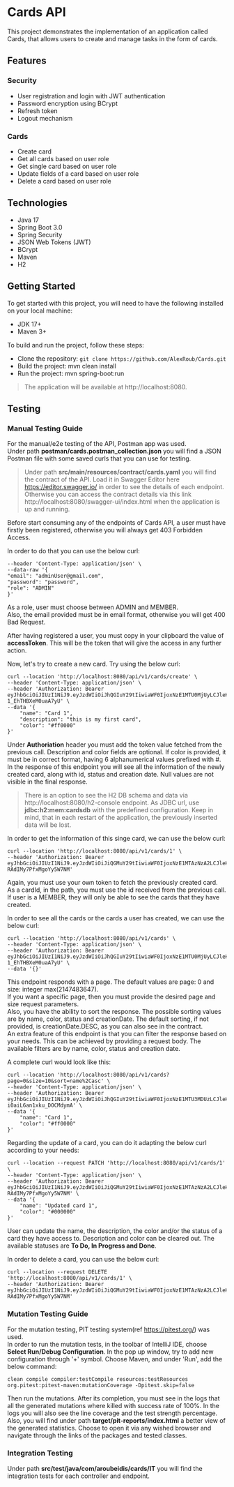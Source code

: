 # Cards API

This project demonstrates the implementation of an application called Cards,
that allows users to create and manage tasks in the form of cards.

## Features

### Security

* User registration and login with JWT authentication
* Password encryption using BCrypt
* Refresh token
* Logout mechanism

### Cards

* Create card
* Get all cards based on user role
* Get single card based on user role
* Update fields of a card based on user role
* Delete a card based on user role

## Technologies

* Java 17
* Spring Boot 3.0
* Spring Security
* JSON Web Tokens (JWT)
* BCrypt
* Maven
* H2

## Getting Started

To get started with this project, you will need to have the following installed on your local machine:

* JDK 17+
* Maven 3+

To build and run the project, follow these steps:

* Clone the repository: `git clone https://github.com/AlexRoub/Cards.git`
* Build the project: mvn clean install
* Run the project: mvn spring-boot:run

> The application will be available at http://localhost:8080.

## Testing

### Manual Testing Guide

For the manual/e2e testing of the API, Postman app was used.  
Under path **postman/cards.postman_collection.json**
you will find a JSON Postman file with some saved curls that you can use for testing.

> Under path **src/main/resources/contract/cards.yaml** you will find the
> contract of the API. Load it in Swagger Editor here https://editor.swagger.io/
> in order to see the details of each endpoint.  
> Otherwise you can access the contract details via this link http://localhost:8080/swagger-ui/index.html
> when the application is up and running.

Before start consuming any of the endpoints of Cards API, a user must have firstly
been registered, otherwise you will always get 403 Forbidden Access.

In order to do that you can use the below curl:

```curl --location 'http://localhost:8080/api/v1/auth/register' \
--header 'Content-Type: application/json' \
--data-raw '{
"email": "adminUser@gmail.com",
"password": "password",
"role": "ADMIN"
}'
```

As a role, user must choose between ADMIN and MEMBER.   
Also, the email provided must be in email format, otherwise you will get 400 Bad Request.

After having registered a user, you must copy in your clipboard the value of **accessToken**.
This will be the token that will give the access in any further action.

Now, let's try to create a new card. Try using the below curl:

```
curl --location 'http://localhost:8080/api/v1/cards/create' \
--header 'Content-Type: application/json' \
--header 'Authorization: Bearer eyJhbGciOiJIUzI1NiJ9.eyJzdWIiOiJhQGIuY29tIiwiaWF0IjoxNzE1MTU0MjUyLCJleHAiOjE3MTUyNDA2NTJ9.61nDtNO0dzgkNSVwRuxYY8Fhn-1_EhTHBXeM0uaA7yU' \
--data '{
    "name": "Card 1",
    "description": "this is my first card",
    "color": "#ff0000"
}'
```

Under **Authoriation** header you must add the token value fetched from the previous call.
Description and color fields are optional. If color is provided, it must be in correct format,
having 6 alphanumerical values prefixed with #.  
In the response of this endpoint you will see all the information of the newly created card,
along with id, status and creation date. Null values are not visible in the final response.

> There is an option to see the H2 DB schema and data via http://localhost:8080/h2-console endpoint.
> As JDBC url, use **jdbc:h2:mem:cardsdb** with the predefined configuration. Keep in mind, that
> in each restart of the application, the previously inserted data will be lost.

In order to get the information of this singe card, we can use the below curl:

```
curl --location 'http://localhost:8080/api/v1/cards/1' \
--header 'Authorization: Bearer eyJhbGciOiJIUzI1NiJ9.eyJzdWIiOiJiQGMuY29tIiwiaWF0IjoxNzE1MTAzNzA2LCJleHAiOjE3MTUxOTAxMDZ9.45jy0qHrRc1aH1tcGsXjyp-RAdIMy7PfxMgoYy5W7NM'
```

Again, you must use your own token to fetch the previously created card.  
As a cardId, in the path, you must use the id received from the previous call.
If user is a MEMBER, they will only be able to see the cards that they have created.

In order to see all the cards or the cards a user has created, we can use the below curl:

```
curl --location 'http://localhost:8080/api/v1/cards' \
--header 'Content-Type: application/json' \
--header 'Authorization: Bearer eyJhbGciOiJIUzI1NiJ9.eyJzdWIiOiJhQGIuY29tIiwiaWF0IjoxNzE1MTU0MjUyLCJleHAiOjE3MTUyNDA2NTJ9.61nDtNO0dzgkNSVwRuxYY8Fhn-1_EhTHBXeM0uaA7yU' \
--data '{}'
```

This endpoint responds with a page. The default values are page: 0 and size: integer max(2147483647).  
If you want a specific page, then you must provide the desired page and size request parameters.  
Also, you have the ability to sort the response. The possible sorting values are by name, color, status and creationDate. The default
sorting, if not provided, is
creationDate.DESC, as you can also see in the contract.  
An extra feature of this endpoint is that you can filter the response based on your needs.
This can be achieved by providing a request body.
The available filters are by name, color, status and creation date.

A complete curl would look like this:

```
curl --location 'http://localhost:8080/api/v1/cards?page=0&size=10&sort=name%2Casc' \
--header 'Content-Type: application/json' \
--header 'Authorization: Bearer eyJhbGciOiJIUzI1NiJ9.eyJzdWIiOiJhQGIuY29tIiwiaWF0IjoxNzE1MTU3MDUzLCJleHAiOjE3MTUyNDM0NTN9.J3xkIQrB3UPlpBQ5TFmKX-i0aiL6an1xku_DOCMdymA' \
--data '{
    "name": "Card 1",
    "color": "#ff0000"
}'
```

Regarding the update of a card, you can do it adapting the below curl according to your needs:

```
curl --location --request PATCH 'http://localhost:8080/api/v1/cards/1' \
--header 'Content-Type: application/json' \
--header 'Authorization: Bearer eyJhbGciOiJIUzI1NiJ9.eyJzdWIiOiJiQGMuY29tIiwiaWF0IjoxNzE1MTAzNzA2LCJleHAiOjE3MTUxOTAxMDZ9.45jy0qHrRc1aH1tcGsXjyp-RAdIMy7PfxMgoYy5W7NM' \
--data '{
    "name": "Updated card 1",
    "color": "#000000"
}'
```

User can update the name, the description, the color and/or the status of a card they have access to.
Description and color can be cleared out. The available statuses are **To Do, In Progress and Done**.

In order to delete a card, you can use the below curl:

```
curl --location --request DELETE 'http://localhost:8080/api/v1/cards/1' \
--header 'Authorization: Bearer eyJhbGciOiJIUzI1NiJ9.eyJzdWIiOiJiQGMuY29tIiwiaWF0IjoxNzE1MTAzNzA2LCJleHAiOjE3MTUxOTAxMDZ9.45jy0qHrRc1aH1tcGsXjyp-RAdIMy7PfxMgoYy5W7NM'
```

### Mutation Testing Guide

For the mutation testing, PIT testing system(ref https://pitest.org/) was used.  
In order to run the mutation tests, in the toolbar of IntelliJ IDE, choose **Select Run/Debug Configuration**.
In the pop up window, try to add new configuration through '+' symbol. Choose Maven,
and under 'Run', add the below command:

```
clean compile compiler:testCompile resources:testResources org.pitest:pitest-maven:mutationCoverage -Dpitest.skip=false
```

Then run the mutations. After its completion, you must see in the logs that all the
generated mutations where killed with success rate of 100%. In the logs you will also
see the line coverage and the test strength percentage.  
Also, you will find under path **target/pit-reports/index.html** a better view of the generated statistics.
Choose to open it via any wished browser and navigate through the links of the packages and tested classes.

### Integration Testing

Under path **src/test/java/com/aroubeidis/cards/IT** you will find the integration
tests for each controller and endpoint.